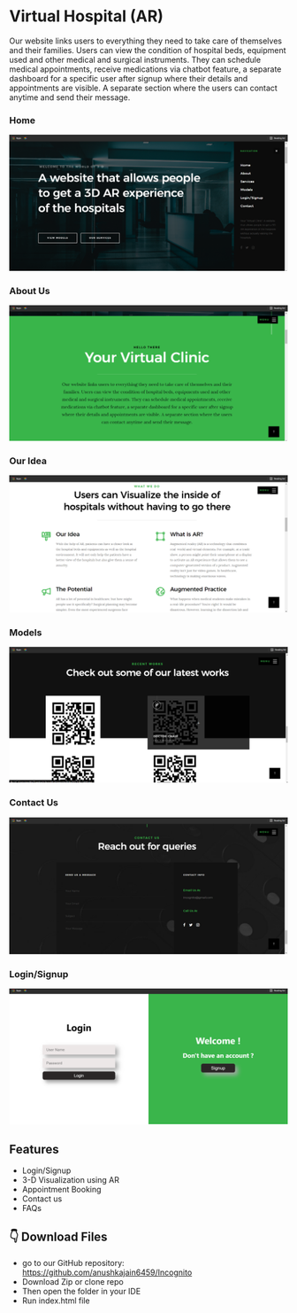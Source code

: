 #  Virtual Hospital (AR)

Our website links users to everything they need to take care of themselves and their families. Users can view the condition of hospital beds, equipment used and other medical and surgical instruments. They can schedule medical appointments, receive medications via chatbot feature, a separate dashboard for a specific user after signup where their details and appointments are visible. A separate section where the users can contact anytime and send their message.

### Home

![Home](/images/readme/1.png)

### About Us

![About Us](/images/readme/4.png)

### Our Idea

![Home](/images/readme/2.png)

### Models
![Home](/images/readme/5.png)

### Contact Us

![Home](/images/readme/3.png)

### Login/Signup
![Home](/images/readme/6.png)


## Features

* Login/Signup <br>
* 3-D Visualization using AR
* Appointment Booking <br>
* Contact us <br>
* FAQs <br>

## 👇 Download Files
* go to our GitHub repository: https://github.com/anushkajain6459/Incognito
* Download Zip or clone repo
* Then open the folder in your IDE 
* Run index.html file




